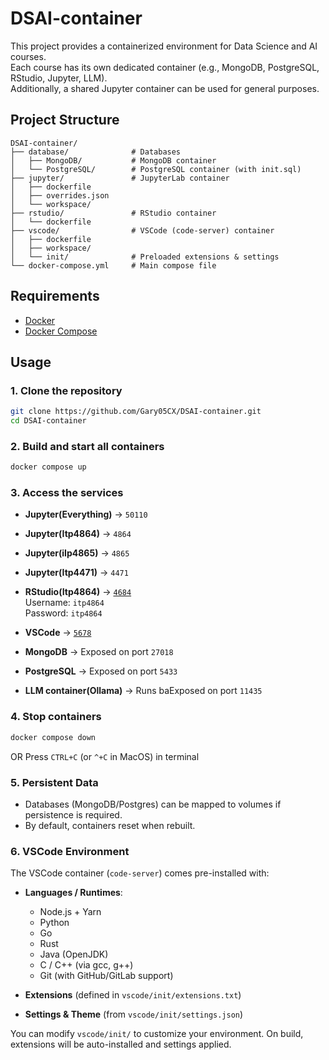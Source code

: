 # DSAI-container

This project provides a containerized environment for Data Science and AI courses.  
Each course has its own dedicated container (e.g., MongoDB, PostgreSQL, RStudio, Jupyter, LLM).  
Additionally, a shared Jupyter container can be used for general purposes.

## Project Structure

```
DSAI-container/
├── database/              # Databases
│   ├── MongoDB/           # MongoDB container
│   └── PostgreSQL/        # PostgreSQL container (with init.sql)
├── jupyter/               # JupyterLab container
│   ├── dockerfile
│   ├── overrides.json
│   └── workspace/
├── rstudio/               # RStudio container
│   └── dockerfile
├── vscode/                # VSCode (code-server) container
│   ├── dockerfile
│   ├── workspace/
│   └── init/              # Preloaded extensions & settings
└── docker-compose.yml     # Main compose file

````

## Requirements

- [Docker](https://docs.docker.com/get-docker/)
- [Docker Compose](https://docs.docker.co5678mpose/install/)

## Usage

### 1. Clone the repository
```bash
git clone https://github.com/Gary05CX/DSAI-container.git
cd DSAI-container
```

### 2. Build and start all containers
```bash
docker compose up 
```

### 3. Access the services

- **Jupyter(Everything)** → `50110`

- **Jupyter(Itp4864)** → `4864`

- **Jupyter(iIp4865)** → `4865`

- **Jupyter(Itp4471)** → `4471`

- **RStudio(Itp4864)** → [`4684`](http://localhost:4684)  
  Username: `itp4864`  
  Password: `itp4864`

- **VSCode** →  [`5678`](http://localhost:5678)  

- **MongoDB** → Exposed on port `27018`

- **PostgreSQL** → Exposed on port `5433`

- **LLM container(Ollama)** → Runs baExposed on port `11435`


### 4. Stop containers
```bash
docker compose down
```
OR
Press `CTRL+C` (or `^+C` in MacOS) in terminal

### 5. Persistent Data
- Databases (MongoDB/Postgres) can be mapped to volumes if persistence is required.
- By default, containers reset when rebuilt.

### 6. VSCode Environment

The VSCode container (`code-server`) comes pre-installed with:

* **Languages / Runtimes**:

  * Node.js + Yarn
  * Python
  * Go
  * Rust
  * Java (OpenJDK)
  * C / C++ (via gcc, g++)
  * Git (with GitHub/GitLab support)

* **Extensions** (defined in `vscode/init/extensions.txt`)

* **Settings & Theme** (from `vscode/init/settings.json`)

You can modify `vscode/init/` to customize your environment.
On build, extensions will be auto-installed and settings applied.